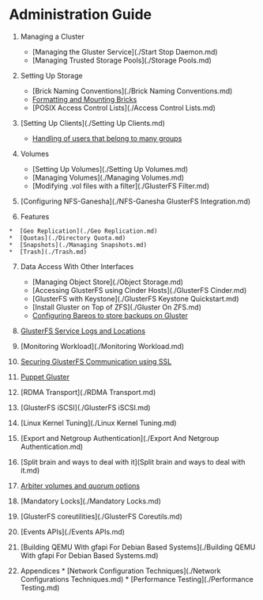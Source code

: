 # Administration Guide

1. Managing a Cluster

	*  [Managing the Gluster Service](./Start Stop Daemon.md)
	*  [Managing Trusted Storage Pools](./Storage Pools.md)
       
2. Setting Up Storage

	*  [Brick Naming Conventions](./Brick Naming Conventions.md)
	*  [Formatting and Mounting Bricks](./formatting-and-mounting-bricks.md)
	*  [POSIX Access Control Lists](./Access Control Lists.md)
       
3.  [Setting Up Clients](./Setting Up Clients.md)
	*  [Handling of users that belong to many groups](./Handling-of-users-with-many-groups.md)
       
4.  Volumes

	*  [Setting Up Volumes](./Setting Up Volumes.md)
	*  [Managing Volumes](./Managing Volumes.md)
	*  [Modifying .vol files with a filter](./GlusterFS Filter.md)
	
5.  [Configuring NFS-Ganesha](./NFS-Ganesha GlusterFS Integration.md)

6.   Features

	*  [Geo Replication](./Geo Replication.md)
	*  [Quotas](./Directory Quota.md)
	*  [Snapshots](./Managing Snapshots.md)
	*  [Trash](./Trash.md)


7. Data Access With Other Interfaces

	*  [Managing Object Store](./Object Storage.md)
	*  [Accessing GlusterFS using Cinder Hosts](./GlusterFS Cinder.md)
	*  [GlusterFS with Keystone](./GlusterFS Keystone Quickstart.md)
	*  [Install Gluster on Top of ZFS](./Gluster On ZFS.md)
	*  [Configuring Bareos to store backups on Gluster](./Bareos.md)
	
8.  [GlusterFS Service Logs and Locations](./Logging.md)

9.  [Monitoring Workload](./Monitoring Workload.md)

10.  [Securing GlusterFS Communication using SSL](./SSL.md)	
	
11.  [Puppet Gluster](./Puppet.md)

12.  [RDMA Transport](./RDMA Transport.md)
	
13.  [GlusterFS iSCSI](./GlusterFS iSCSI.md)

14.  [Linux Kernel Tuning](./Linux Kernel Tuning.md)

15.  [Export and Netgroup Authentication](./Export And Netgroup Authentication.md)


16.  [Split brain and ways to deal with it](Split brain and ways to deal with it.md)

17.  [Arbiter volumes and quorum options](./arbiter-volumes-and-quorum.md)

18.  [Mandatory Locks](./Mandatory Locks.md)

19.  [GlusterFS coreutilities](./GlusterFS Coreutils.md)

20.  [Events APIs](./Events APIs.md)

21.  [Building QEMU With gfapi For Debian Based Systems](./Building QEMU With gfapi For Debian Based Systems.md)

22.  Appendices
	*  [Network Configuration Techniques](./Network Configurations Techniques.md)
	*  [Performance Testing](./Performance Testing.md)
